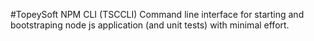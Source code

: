 #TopeySoft NPM CLI (TSCCLI)
Command line interface for starting and bootstraping node js application (and unit tests) with minimal effort.
